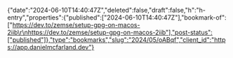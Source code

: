 {"date":"2024-06-10T14:40:47Z","deleted":false,"draft":false,"h":"h-entry","properties":{"published":["2024-06-10T14:40:47Z"],"bookmark-of":["https://dev.to/zemse/setup-gpg-on-macos-2iib\r\nhttps://dev.to/zemse/setup-gpg-on-macos-2iib"],"post-status":["published"]},"type":"bookmarks","slug":"2024/05/oABqf","client_id":"https://app.danielmcfarland.dev"}